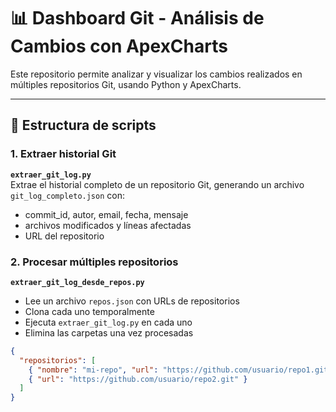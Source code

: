 # 📊 Dashboard Git - Análisis de Cambios con ApexCharts

Este repositorio permite analizar y visualizar los cambios realizados en múltiples repositorios Git, usando Python y ApexCharts. 

---

## 🔧 Estructura de scripts

### 1. Extraer historial Git
**`extraer_git_log.py`**  
Extrae el historial completo de un repositorio Git, generando un archivo `git_log_completo.json` con:

- commit_id, autor, email, fecha, mensaje
- archivos modificados y líneas afectadas
- URL del repositorio

### 2. Procesar múltiples repositorios
**`extraer_git_log_desde_repos.py`**  
- Lee un archivo `repos.json` con URLs de repositorios
- Clona cada uno temporalmente
- Ejecuta `extraer_git_log.py` en cada uno
- Elimina las carpetas una vez procesadas

```json
{
  "repositorios": [
    { "nombre": "mi-repo", "url": "https://github.com/usuario/repo1.git" },
    { "url": "https://github.com/usuario/repo2.git" }
  ]
}
